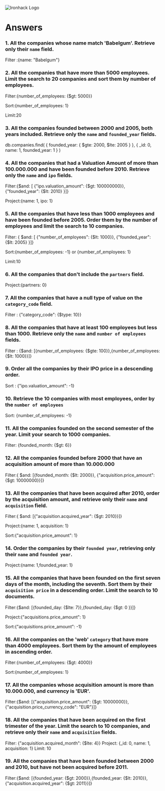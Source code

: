 ![Ironhack Logo](https://i.imgur.com/1QgrNNw.png)

# Answers

### 1. All the companies whose name match 'Babelgum'. Retrieve only their `name` field.

<!-- Your Code Goes Here -->

Filter :{name: "Babelgum"}

### 2. All the companies that have more than 5000 employees. Limit the search to 20 companies and sort them by **number of employees**.

<!-- Your Code Goes Here -->

Filter:{number_of_employees: {$gt: 5000}}

Sort:{number_of_employees: 1}

Limit:20

### 3. All the companies founded between 2000 and 2005, both years included. Retrieve only the `name` and `founded_year` fields.

<!-- Your Code Goes Here -->

db.companies.find(
{
founded_year: {
$gte: 2000,
$lte: 2005
}
},
{
\_id: 0,
name: 1,
founded_year: 1
}
)

### 4. All the companies that had a Valuation Amount of more than 100.000.000 and have been founded before 2010. Retrieve only the `name` and `ipo` fields.

<!-- Your Code Goes Here -->

Filter:{$and: [ {"ipo.valuation_amount": {$gt: 100000000}}, {"founded_year": {$lt: 2010} }]}

Project:{name: 1, ipo: 1}

### 5. All the companies that have less than 1000 employees and have been founded before 2005. Order them by the number of employees and limit the search to 10 companies.

<!-- Your Code Goes Here -->

Filter:
{ $and: [ {"number_of_employees": {$lt: 1000}}, {"founded_year": {$lt: 2005} }]}

Sort:{number_of_employees: -1}
or
{number_of_employees: 1}

Limit:10

### 6. All the companies that don't include the `partners` field.

<!-- Your Code Goes Here -->

Project:{partners: 0}

### 7. All the companies that have a null type of value on the `category_code` field.

<!-- Your Code Goes Here -->

Filter : {"category_code": {$type: 10}}

### 8. All the companies that have at least 100 employees but less than 1000. Retrieve only the `name` and `number of employees` fields.

<!-- Your Code Goes Here -->

Filter : {$and: [{number_of_employees: {$gte: 100}},{number_of_employees: {$lt: 1000}}]}

### 9. Order all the companies by their IPO price in a descending order.

<!-- Your Code Goes Here -->

Sort : {"ipo.valuation_amount": -1}

### 10. Retrieve the 10 companies with most employees, order by the `number of employees`

<!-- Your Code Goes Here -->

Sort: {number_of_employees: -1}

### 11. All the companies founded on the second semester of the year. Limit your search to 1000 companies.

<!-- Your Code Goes Here -->

Filter: {founded_month: {$gt: 6}}

### 12. All the companies founded before 2000 that have an acquisition amount of more than 10.000.000

<!-- Your Code Goes Here -->

Filter:{ $and: [{founded_month: {$lt: 2000}}, {"acquisition.price_amount": {$gt: 10000000}}]}

### 13. All the companies that have been acquired after 2010, order by the acquisition amount, and retrieve only their `name` and `acquisition` field.

<!-- Your Code Goes Here -->

Filter:{ $and: [{"acquisition.acquired_year": {$gt: 2010}}]}

Project:{name: 1, acquisition: 1}

Sort:{"acquisition.price_amount": 1}

### 14. Order the companies by their `founded year`, retrieving only their `name` and `founded year`.

<!-- Your Code Goes Here -->

Project:{name: 1,founded_year: 1}

### 15. All the companies that have been founded on the first seven days of the month, including the seventh. Sort them by their `acquisition price` in a descending order. Limit the search to 10 documents.

<!-- Your Code Goes Here -->

Filter:{$and: [{founded_day: {$lte: 7}},{founded_day: {$gt: 0 }}]}

Project:{"acquisitions.price_amount": 1}

Sort:{"acquisitions.price_amount": -1}

### 16. All the companies on the 'web' `category` that have more than 4000 employees. Sort them by the amount of employees in ascending order.

<!-- Your Code Goes Here -->

Filter:{number_of_employees: {$gt: 4000}}

Sort:{number_of_employees: 1}

### 17. All the companies whose acquisition amount is more than 10.000.000, and currency is 'EUR'.

<!-- Your Code Goes Here -->

Filter:{$and: [{"acquisition.price_amount": {$gt: 10000000}},{"acquisition.price_currency_code": "EUR"}]}

### 18. All the companies that have been acquired on the first trimester of the year. Limit the search to 10 companies, and retrieve only their `name` and `acquisition` fields.

<!-- Your Code Goes Here -->

Filter: {"acquisition.acquired_month": {$lte: 4}}
Project: {\_id: 0, name: 1, acquisition: 1}
Limit: 10

### 19. All the companies that have been founded between 2000 and 2010, but have not been acquired before 2011.

<!-- Your Code Goes Here -->

Filter:{$and: [{founded_year: {$gt: 2000}},{founded_year: {$lt: 2010}}, {"acquisition.acquired_year": {$gt: 2011}}]}
